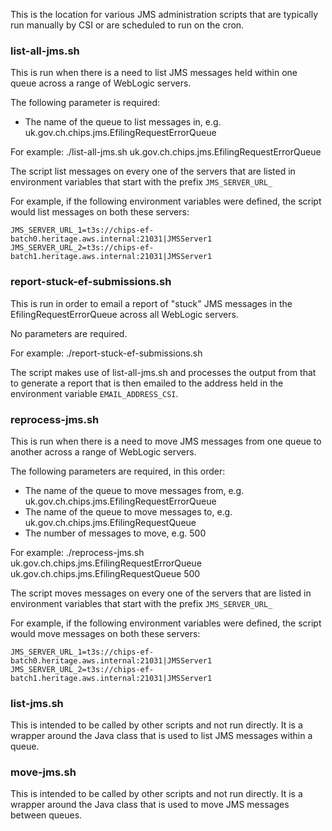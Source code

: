 
This is the location for various JMS administration scripts that are typically run manually by CSI or are scheduled to run on the cron.

### list-all-jms.sh
This is run when there is a need to list JMS messages held within one queue across a range of WebLogic servers.

The following parameter is required:

- The name of the queue to list messages in, e.g. uk.gov.ch.chips.jms.EfilingRequestErrorQueue

For example:
./list-all-jms.sh uk.gov.ch.chips.jms.EfilingRequestErrorQueue

The script list messages on every one of the servers that are listed in environment variables that start with the prefix `JMS_SERVER_URL_`

For example, if the following environment variables were defined, the script would list messages on both these servers:

    JMS_SERVER_URL_1=t3s://chips-ef-batch0.heritage.aws.internal:21031|JMSServer1
    JMS_SERVER_URL_2=t3s://chips-ef-batch1.heritage.aws.internal:21031|JMSServer1


### report-stuck-ef-submissions.sh

This is run in order to email a report of "stuck" JMS messages in the EfilingRequestErrorQueue across all WebLogic servers.

No parameters are required.

For example:
./report-stuck-ef-submissions.sh

The script makes use of list-all-jms.sh and processes the output from that to generate a report that is then emailed to the address 
held in the environment variable `EMAIL_ADDRESS_CSI`.

    
### reprocess-jms.sh

This is run when there is a need to move JMS messages from one queue to another across a range of WebLogic servers.

The following parameters are required, in this order:

- The name of the queue to move messages from, e.g. uk.gov.ch.chips.jms.EfilingRequestErrorQueue
- The name of the queue to move messages to, e.g. uk.gov.ch.chips.jms.EfilingRequestQueue
- The number of messages to move, e.g. 500 

For example:
./reprocess-jms.sh uk.gov.ch.chips.jms.EfilingRequestErrorQueue uk.gov.ch.chips.jms.EfilingRequestQueue 500

The script moves messages on every one of the servers that are listed in environment variables that start with the prefix `JMS_SERVER_URL_`

For example, if the following environment variables were defined, the script would move messages on both these servers:

    JMS_SERVER_URL_1=t3s://chips-ef-batch0.heritage.aws.internal:21031|JMSServer1
    JMS_SERVER_URL_2=t3s://chips-ef-batch1.heritage.aws.internal:21031|JMSServer1

    
### list-jms.sh
This is intended to be called by other scripts and not run directly.  It is a wrapper around the Java class that is used to list JMS messages within a queue.

### move-jms.sh
This is intended to be called by other scripts and not run directly.  It is a wrapper around the Java class that is used to move JMS messages between queues.


